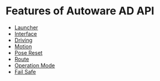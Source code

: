 # Features of Autoware AD API

- [Launcher](launcher.md)
- [Interface](interface.md)
- [Driving](driving.md)
- [Motion](motion.md)
- [Pose Reset](pose-reset.md)
- [Route](route.md)
- [Operation Mode](operation-mode.md)
- [Fail Safe](fail-safe.md)

<!--
- [Door](door-operation.md)
- [Launcher](launcher-state.md)
- [Operation Mode](operation-mode.md)
- [Power](power-state.drawio.svg)
-->
